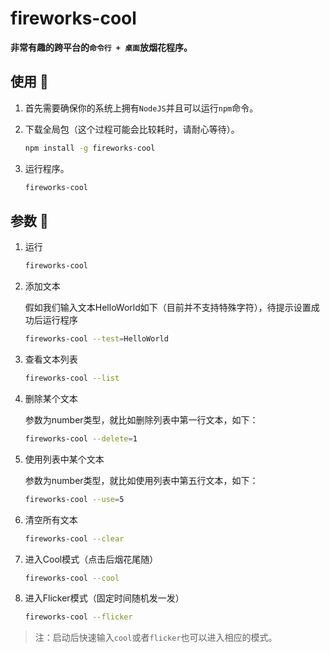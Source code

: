 # fireworks-cool #

**非常有趣的跨平台的`命令行 + 桌面`放烟花程序。**

## 使用 🐌 ##

1. 首先需要确保你的系统上拥有`NodeJS`并且可以运行`npm`命令。

2. 下载全局包（这个过程可能会比较耗时，请耐心等待）。

    ```sh
    npm install -g fireworks-cool
    ```

3. 运行程序。

    ```sh
    fireworks-cool
    ```

## 参数 🐍 ##

1. 运行

    ```sh
    fireworks-cool
    ```

2. 添加文本

    假如我们输入文本HelloWorld如下（目前并不支持特殊字符），待提示设置成功后运行程序

    ```sh
    fireworks-cool --test=HelloWorld
    ```

3. 查看文本列表

    ```sh
    fireworks-cool --list
    ```

4. 删除某个文本

    参数为number类型，就比如删除列表中第一行文本，如下：

    ```sh
    fireworks-cool --delete=1
    ```

5. 使用列表中某个文本

    参数为number类型，就比如使用列表中第五行文本，如下：

    ```sh
    fireworks-cool --use=5
    ```

6. 清空所有文本

    ```sh
    fireworks-cool --clear
    ```

7. 进入Cool模式（点击后烟花尾随）

    ```sh
    fireworks-cool --cool
    ```

8. 进入Flicker模式（固定时间随机发一发）

    ```sh
    fireworks-cool --flicker
    ```

> 注：启动后快速输入`cool`或者`flicker`也可以进入相应的模式。
